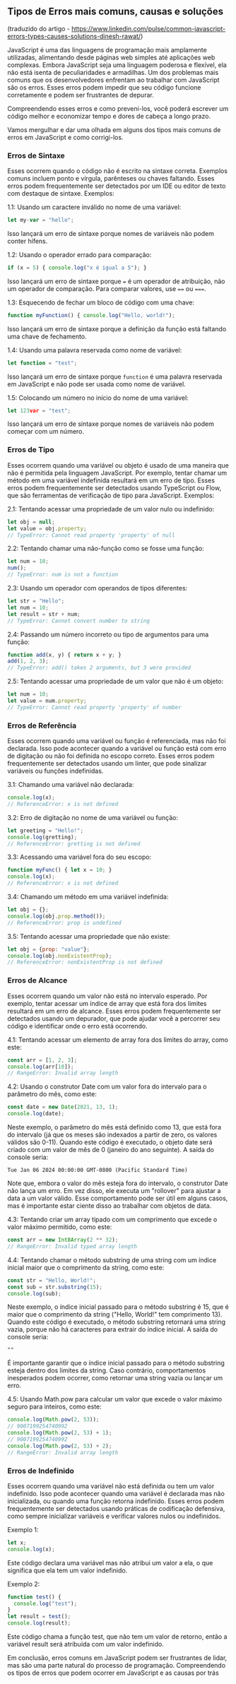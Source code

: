 ## Tipos de Erros mais comuns, causas e soluções
(traduzido do artigo - https://www.linkedin.com/pulse/common-javascript-errors-types-causes-solutions-dinesh-rawat/)

JavaScript é uma das linguagens de programação mais amplamente utilizadas, alimentando desde páginas web simples até aplicações web complexas. Embora JavaScript seja uma linguagem poderosa e flexível, ela não está isenta de peculiaridades e armadilhas. Um dos problemas mais comuns que os desenvolvedores enfrentam ao trabalhar com JavaScript são os erros. Esses erros podem impedir que seu código funcione corretamente e podem ser frustrantes de depurar.

Compreendendo esses erros e como preveni-los, você poderá escrever um código melhor e economizar tempo e dores de cabeça a longo prazo.

Vamos mergulhar e dar uma olhada em alguns dos tipos mais comuns de erros em JavaScript e como corrigi-los.

### Erros de Sintaxe

Esses ocorrem quando o código não é escrito na sintaxe correta. Exemplos comuns incluem ponto e vírgula, parênteses ou chaves faltando. Esses erros podem frequentemente ser detectados por um IDE ou editor de texto com destaque de sintaxe. Exemplos:

1.1: Usando um caractere inválido no nome de uma variável:
```javascript
let my-var = "hello";
```
Isso lançará um erro de sintaxe porque nomes de variáveis não podem conter hífens.

1.2: Usando o operador errado para comparação:
```javascript
if (x = 5) { console.log("x é igual a 5"); }
```
Isso lançará um erro de sintaxe porque `=` é um operador de atribuição, não um operador de comparação. Para comparar valores, use `==` ou `===`.

1.3: Esquecendo de fechar um bloco de código com uma chave:
```javascript
function myFunction() { console.log("Hello, world!");
```
Isso lançará um erro de sintaxe porque a definição da função está faltando uma chave de fechamento.

1.4: Usando uma palavra reservada como nome de variável:
```javascript
let function = "test";
```
Isso lançará um erro de sintaxe porque `function` é uma palavra reservada em JavaScript e não pode ser usada como nome de variável.

1.5: Colocando um número no início do nome de uma variável:
```javascript
let 123var = "test";
```
Isso lançará um erro de sintaxe porque nomes de variáveis não podem começar com um número.

### Erros de Tipo

Esses ocorrem quando uma variável ou objeto é usado de uma maneira que não é permitida pela linguagem JavaScript. Por exemplo, tentar chamar um método em uma variável indefinida resultará em um erro de tipo. Esses erros podem frequentemente ser detectados usando TypeScript ou Flow, que são ferramentas de verificação de tipo para JavaScript. Exemplos:

2.1: Tentando acessar uma propriedade de um valor nulo ou indefinido:
```javascript
let obj = null;
let value = obj.property;
// TypeError: Cannot read property 'property' of null
```

2.2: Tentando chamar uma não-função como se fosse uma função:
```javascript
let num = 10;
num();
// TypeError: num is not a function
```

2.3: Usando um operador com operandos de tipos diferentes:
```javascript
let str = "Hello";
let num = 10;
let result = str + num;
// TypeError: Cannot convert number to string
```

2.4: Passando um número incorreto ou tipo de argumentos para uma função:
```javascript
function add(x, y) { return x + y; }
add(1, 2, 3);
// TypeError: add() takes 2 arguments, but 3 were provided
```

2.5: Tentando acessar uma propriedade de um valor que não é um objeto:
```javascript
let num = 10;
let value = num.property;
// TypeError: Cannot read property 'property' of number
```

### Erros de Referência

Esses ocorrem quando uma variável ou função é referenciada, mas não foi declarada. Isso pode acontecer quando a variável ou função está com erro de digitação ou não foi definida no escopo correto. Esses erros podem frequentemente ser detectados usando um linter, que pode sinalizar variáveis ou funções indefinidas.

3.1: Chamando uma variável não declarada:
```javascript
console.log(x);
// ReferenceError: x is not defined
```

3.2: Erro de digitação no nome de uma variável ou função:
```javascript
let greeting = "Hello!";
console.log(gretting);
// ReferenceError: gretting is not defined
```

3.3: Acessando uma variável fora do seu escopo:
```javascript
function myFunc() { let x = 10; }
console.log(x);
// ReferenceError: x is not defined
```

3.4: Chamando um método em uma variável indefinida:
```javascript
let obj = {};
console.log(obj.prop.method());
// ReferenceError: prop is undefined
```

3.5: Tentando acessar uma propriedade que não existe:
```javascript
let obj = {prop: "value"};
console.log(obj.nonExistentProp);
// ReferenceError: nonExistentProp is not defined
```

### Erros de Alcance

Esses ocorrem quando um valor não está no intervalo esperado. Por exemplo, tentar acessar um índice de array que está fora dos limites resultará em um erro de alcance. Esses erros podem frequentemente ser detectados usando um depurador, que pode ajudar você a percorrer seu código e identificar onde o erro está ocorrendo.

4.1: Tentando acessar um elemento de array fora dos limites do array, como este:
```javascript
const arr = [1, 2, 3];
console.log(arr[10]);
// RangeError: Invalid array length
```

4.2: Usando o construtor Date com um valor fora do intervalo para o parâmetro do mês, como este:
```javascript
const date = new Date(2021, 13, 1);
console.log(date);
```
Neste exemplo, o parâmetro do mês está definido como 13, que está fora do intervalo (já que os meses são indexados a partir de zero, os valores válidos são 0-11). Quando este código é executado, o objeto date será criado com um valor de mês de 0 (janeiro do ano seguinte). A saída do console seria:
```
Tue Jan 06 2024 00:00:00 GMT-0800 (Pacific Standard Time)
```
Note que, embora o valor do mês esteja fora do intervalo, o construtor Date não lança um erro. Em vez disso, ele executa um "rollover" para ajustar a data a um valor válido. Esse comportamento pode ser útil em alguns casos, mas é importante estar ciente disso ao trabalhar com objetos de data.

4.3: Tentando criar um array tipado com um comprimento que excede o valor máximo permitido, como este:
```javascript
const arr = new Int8Array(2 ** 32);
// RangeError: Invalid typed array length
```

4.4: Tentando chamar o método substring de uma string com um índice inicial maior que o comprimento da string, como este:
```javascript
const str = "Hello, World!";
const sub = str.substring(15);
console.log(sub);
```
Neste exemplo, o índice inicial passado para o método substring é 15, que é maior que o comprimento da string ("Hello, World!" tem comprimento 13). Quando este código é executado, o método substring retornará uma string vazia, porque não há caracteres para extrair do índice inicial. A saída do console seria:
```
""
```
É importante garantir que o índice inicial passado para o método substring esteja dentro dos limites da string. Caso contrário, comportamentos inesperados podem ocorrer, como retornar uma string vazia ou lançar um erro.

4.5: Usando Math.pow para calcular um valor que excede o valor máximo seguro para inteiros, como este:
```javascript
console.log(Math.pow(2, 53));
// 9007199254740992
console.log(Math.pow(2, 53) + 1);
// 9007199254740992
console.log(Math.pow(2, 53) + 2);
// RangeError: Invalid array length
```

### Erros de Indefinido

Esses ocorrem quando uma variável não está definida ou tem um valor indefinido. Isso pode acontecer quando uma variável é declarada mas não inicializada, ou quando uma função retorna indefinido. Esses erros podem frequentemente ser detectados usando práticas de codificação defensiva, como sempre inicializar variáveis e verificar valores nulos ou indefinidos.

Exemplo 1:
```javascript
let x;
console.log(x);
```
Este código declara uma variável mas não atribui um valor a ela, o que significa que ela tem um valor indefinido.

Exemplo 2:
```javascript
function test() {
  console.log("test");
}
let result = test();
console.log(result);
```
Este código chama a função test, que não tem um valor de retorno, então a variável result será atribuída com um valor indefinido.

Em conclusão, erros comuns em JavaScript podem ser frustrantes de lidar, mas são uma parte natural do processo de programação. Compreendendo os tipos de erros que podem ocorrer em JavaScript e as causas por trás

